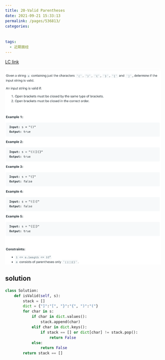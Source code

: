 ```yaml
---
title: 20-Valid Parentheses
date: 2021-09-21 15:33:13
permalink: /pages/536813/
categories:
  

tags:
  - 近期面经
---
```

[LC link](https://leetcode.com/problems/valid-parentheses/)

![](https://raw.githubusercontent.com/emmableu/image/master/20-0.png)

## solution
```python
class Solution:
    def isValid(self, s):
        stack = []
        dict = {"]":"[", "}":"{", ")":"("}
        for char in s:
            if char in dict.values():
                stack.append(char)
            elif char in dict.keys():
                if stack == [] or dict[char] != stack.pop():
                    return False
            else:
                return False
        return stack == []
```
